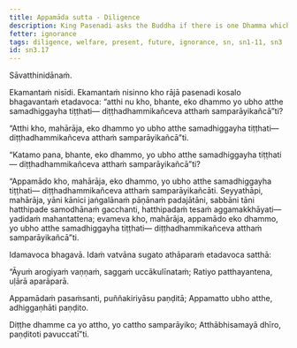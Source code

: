 ```yaml
---
title: Appamāda sutta - Diligence
description: King Pasenadi asks the Buddha if there is one Dhamma which, having accomplished, secures both kinds of welfare — welfare pertaining to the present life and that pertaining to the next life. The Buddha explains that diligence is that one Dhamma.
fetter: ignorance
tags: diligence, welfare, present, future, ignorance, sn, sn1-11, sn3
id: sn3.17
---
```


Sāvatthinidānaṁ.

Ekamantaṁ nisīdi. Ekamantaṁ nisinno kho rājā pasenadi kosalo bhagavantaṁ etadavoca: “atthi nu kho, bhante, eko dhammo yo ubho atthe samadhiggayha tiṭṭhati— diṭṭhadhammikañceva atthaṁ samparāyikañcā”ti?

“Atthi kho, mahārāja, eko dhammo yo ubho atthe samadhiggayha tiṭṭhati— diṭṭhadhammikañceva atthaṁ samparāyikañcā”ti.

“Katamo pana, bhante, eko dhammo, yo ubho atthe samadhiggayha tiṭṭhati— diṭṭhadhammikañceva atthaṁ samparāyikañcā”ti?

“Appamādo kho, mahārāja, eko dhammo, yo ubho atthe samadhiggayha tiṭṭhati— diṭṭhadhammikañceva atthaṁ samparāyikañcāti. Seyyathāpi, mahārāja, yāni kānici jaṅgalānaṁ pāṇānaṁ padajātāni, sabbāni tāni hatthipade samodhānaṁ gacchanti, hatthipadaṁ tesaṁ aggamakkhāyati—yadidaṁ mahantattena; evameva kho, mahārāja, appamādo eko dhammo, yo ubho atthe samadhiggayha tiṭṭhati— diṭṭhadhammikañceva atthaṁ samparāyikañcā”ti.

Idamavoca bhagavā. Idaṁ vatvāna sugato athāparaṁ etadavoca satthā:

“Āyuṁ arogiyaṁ vaṇṇaṁ,
saggaṁ uccākulīnataṁ;
Ratiyo patthayantena,
uḷārā aparāparā.

Appamādaṁ pasaṁsanti,
puññakiriyāsu paṇḍitā;
Appamatto ubho atthe,
adhiggaṇhāti paṇḍito.

Diṭṭhe dhamme ca yo attho,
yo cattho samparāyiko;
Atthābhisamayā dhīro,
paṇḍitoti pavuccatī”ti.